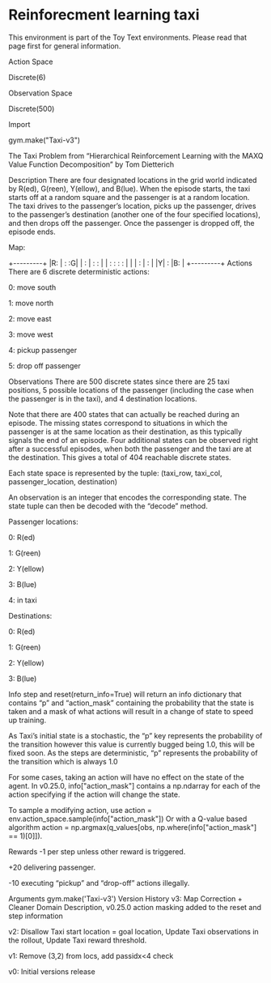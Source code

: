 # Reinforecment learning taxi

This environment is part of the Toy Text environments. Please read that page first for general information.

Action Space

Discrete(6)

Observation Space

Discrete(500)

Import

gym.make("Taxi-v3")

The Taxi Problem from “Hierarchical Reinforcement Learning with the MAXQ Value Function Decomposition” by Tom Dietterich

Description
There are four designated locations in the grid world indicated by R(ed), G(reen), Y(ellow), and B(lue). When the episode starts, the taxi starts off at a random square and the passenger is at a random location. The taxi drives to the passenger’s location, picks up the passenger, drives to the passenger’s destination (another one of the four specified locations), and then drops off the passenger. Once the passenger is dropped off, the episode ends.

Map:

+---------+
|R: | : :G|
| : | : : |
| : : : : |
| | : | : |
|Y| : |B: |
+---------+
Actions
There are 6 discrete deterministic actions:

0: move south

1: move north

2: move east

3: move west

4: pickup passenger

5: drop off passenger

Observations
There are 500 discrete states since there are 25 taxi positions, 5 possible locations of the passenger (including the case when the passenger is in the taxi), and 4 destination locations.

Note that there are 400 states that can actually be reached during an episode. The missing states correspond to situations in which the passenger is at the same location as their destination, as this typically signals the end of an episode. Four additional states can be observed right after a successful episodes, when both the passenger and the taxi are at the destination. This gives a total of 404 reachable discrete states.

Each state space is represented by the tuple: (taxi_row, taxi_col, passenger_location, destination)

An observation is an integer that encodes the corresponding state. The state tuple can then be decoded with the “decode” method.

Passenger locations:

0: R(ed)

1: G(reen)

2: Y(ellow)

3: B(lue)

4: in taxi

Destinations:

0: R(ed)

1: G(reen)

2: Y(ellow)

3: B(lue)

Info
step and reset(return_info=True) will return an info dictionary that contains “p” and “action_mask” containing the probability that the state is taken and a mask of what actions will result in a change of state to speed up training.

As Taxi’s initial state is a stochastic, the “p” key represents the probability of the transition however this value is currently bugged being 1.0, this will be fixed soon. As the steps are deterministic, “p” represents the probability of the transition which is always 1.0

For some cases, taking an action will have no effect on the state of the agent. In v0.25.0, info["action_mask"] contains a np.ndarray for each of the action specifying if the action will change the state.

To sample a modifying action, use action = env.action_space.sample(info["action_mask"]) Or with a Q-value based algorithm action = np.argmax(q_values[obs, np.where(info["action_mask"] == 1)[0]]).

Rewards
-1 per step unless other reward is triggered.

+20 delivering passenger.

-10 executing “pickup” and “drop-off” actions illegally.

Arguments
gym.make('Taxi-v3')
Version History
v3: Map Correction + Cleaner Domain Description, v0.25.0 action masking added to the reset and step information

v2: Disallow Taxi start location = goal location, Update Taxi observations in the rollout, Update Taxi reward threshold.

v1: Remove (3,2) from locs, add passidx<4 check

v0: Initial versions release
